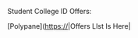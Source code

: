 Student College ID Offers:


[Polypane]([https://](https://github.com/ShreyamMaity/student-offers)|Offers LIst Is Here|
